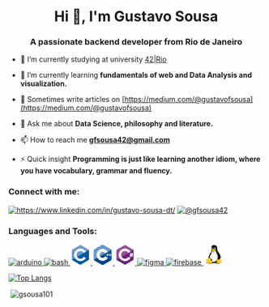 <h1 align="center">Hi 👋, I'm Gustavo Sousa</h1>
<h3 align="center">A passionate backend developer from Rio de Janeiro</h3>

- 🔭 I’m currently studying at university [42|Rio](https://42.rio/)

- 🌱 I’m currently learning **fundamentals of web and Data Analysis and visualization.**

- 📝 Sometimes write articles on [https://medium.com/@gustavofsousa](https://medium.com/@gustavofsousa)

- 💬 Ask me about **Data Science, philosophy and literature.**

- 📫 How to reach me **gfsousa42@gmail.com**

- ⚡ Quick insight **Programming is just like learning another idiom, where you have vocabulary, grammar and fluency.**

<h3 align="left">Connect with me:</h3>
<p align="left">
<a href="https://linkedin.com/in/https://www.linkedin.com/in/gustavo-sousa-dt/" target="blank"><img align="center" src="https://raw.githubusercontent.com/rahuldkjain/github-profile-readme-generator/master/src/images/icons/Social/linked-in-alt.svg" alt="https://www.linkedin.com/in/gustavo-sousa-dt/" height="30" width="40" /></a>
<a href="https://medium.com/@gfsousa42" target="blank"><img align="center" src="https://raw.githubusercontent.com/rahuldkjain/github-profile-readme-generator/master/src/images/icons/Social/medium.svg" alt="@gfsousa42" height="30" width="40" /></a>
</p>

<h3 align="left">Languages and Tools:</h3>
<p align="left"> <a href="https://www.arduino.cc/" target="_blank" rel="noreferrer"> <img src="https://cdn.worldvectorlogo.com/logos/arduino-1.svg" alt="arduino" width="40" height="40"/> </a> <a href="https://www.gnu.org/software/bash/" target="_blank" rel="noreferrer"> <img src="https://www.vectorlogo.zone/logos/gnu_bash/gnu_bash-icon.svg" alt="bash" width="40" height="40"/> </a> <a href="https://www.cprogramming.com/" target="_blank" rel="noreferrer"> <img src="https://raw.githubusercontent.com/devicons/devicon/master/icons/c/c-original.svg" alt="c" width="40" height="40"/> </a> <a href="https://www.w3schools.com/cpp/" target="_blank" rel="noreferrer"> <img src="https://raw.githubusercontent.com/devicons/devicon/master/icons/cplusplus/cplusplus-original.svg" alt="cplusplus" width="40" height="40"/> </a> <a href="https://www.w3schools.com/cs/" target="_blank" rel="noreferrer"> <img src="https://raw.githubusercontent.com/devicons/devicon/master/icons/csharp/csharp-original.svg" alt="csharp" width="40" height="40"/> </a> <a href="https://www.figma.com/" target="_blank" rel="noreferrer"> <img src="https://www.vectorlogo.zone/logos/figma/figma-icon.svg" alt="figma" width="40" height="40"/> </a> <a href="https://firebase.google.com/" target="_blank" rel="noreferrer"> <img src="https://www.vectorlogo.zone/logos/firebase/firebase-icon.svg" alt="firebase" width="40" height="40"/> </a> <a href="https://git-scm.com/" target="_blank" rel="noreferrer"> <img src="https://raw.githubusercontent.com/devicons/devicon/master/icons/linux/linux-original.svg" alt="linux" width="40" height="40"/> </a> <a href="https://www.python.org" target="_blank" rel="noreferrer"> </a> </p>

[![Top Langs](https://github-readme-stats.vercel.app/api/top-langs/?username=gustavofsousa&layout=compact)](https://github.com/gsousa101/github-readme-stats)

<p>&nbsp;<img align="center" src="https://github-readme-stats.vercel.app/api?username=gustavofsousa&show_icons=true&locale=en" alt="gsousa101" /></p>
